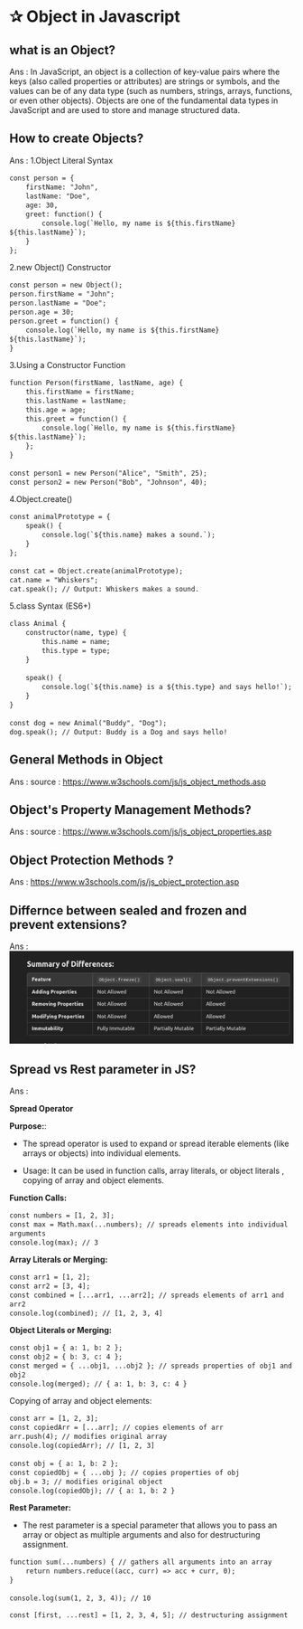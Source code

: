 # ✰ Object in Javascript

## what is an Object?
Ans : In JavaScript, an object is a collection of key-value pairs where the keys (also called properties or attributes) are strings or symbols, and the values can be of any data type (such as numbers, strings, arrays, functions, or even other objects). Objects are one of the fundamental data types in JavaScript and are used to store and manage structured data.

## How to create Objects?

Ans : 1.Object Literal Syntax

```
const person = {
    firstName: "John",
    lastName: "Doe",
    age: 30,
    greet: function() {
        console.log(`Hello, my name is ${this.firstName} ${this.lastName}`);
    }
};

```

2.new Object() Constructor

```
const person = new Object();
person.firstName = "John";
person.lastName = "Doe";
person.age = 30;
person.greet = function() {
    console.log(`Hello, my name is ${this.firstName} ${this.lastName}`);
}

```

3.Using a Constructor Function

```
function Person(firstName, lastName, age) {
    this.firstName = firstName;
    this.lastName = lastName;
    this.age = age;
    this.greet = function() {
        console.log(`Hello, my name is ${this.firstName} ${this.lastName}`);
    };
}

const person1 = new Person("Alice", "Smith", 25);
const person2 = new Person("Bob", "Johnson", 40);

```

4.Object.create()

```
const animalPrototype = {
    speak() {
        console.log(`${this.name} makes a sound.`);
    }
};

const cat = Object.create(animalPrototype);
cat.name = "Whiskers";
cat.speak(); // Output: Whiskers makes a sound.

```

5.class Syntax (ES6+)

```
class Animal {
    constructor(name, type) {
        this.name = name;
        this.type = type;
    }
    
    speak() {
        console.log(`${this.name} is a ${this.type} and says hello!`);
    }
}

const dog = new Animal("Buddy", "Dog");
dog.speak(); // Output: Buddy is a Dog and says hello!

```

## General Methods in Object

Ans : source : https://www.w3schools.com/js/js_object_methods.asp

## Object's Property Management Methods?

Ans : source : https://www.w3schools.com/js/js_object_properties.asp

##  Object Protection Methods ?

Ans : https://www.w3schools.com/js/js_object_protection.asp

## Differnce between sealed and frozen and prevent extensions?

Ans : 
![alt text](./Images/s_f_p.png)


## Spread vs Rest parameter in JS?

Ans : 

**Spread Operator**

**Purpose:**:

 - The spread operator is used to expand or spread iterable elements (like arrays or objects) into individual elements.

- Usage: It can be used in function calls, array literals, or object literals , copying of array and object elements.

**Function Calls:**

```
const numbers = [1, 2, 3];
const max = Math.max(...numbers); // spreads elements into individual arguments
console.log(max); // 3
```
**Array Literals or Merging:**

```
const arr1 = [1, 2];
const arr2 = [3, 4];
const combined = [...arr1, ...arr2]; // spreads elements of arr1 and arr2
console.log(combined); // [1, 2, 3, 4]
```
**Object Literals or Merging:**

```
const obj1 = { a: 1, b: 2 };
const obj2 = { b: 3, c: 4 };
const merged = { ...obj1, ...obj2 }; // spreads properties of obj1 and obj2
console.log(merged); // { a: 1, b: 3, c: 4 }

```
Copying of array and object elements:

```
const arr = [1, 2, 3];
const copiedArr = [...arr]; // copies elements of arr
arr.push(4); // modifies original array
console.log(copiedArr); // [1, 2, 3]

const obj = { a: 1, b: 2 };
const copiedObj = { ...obj }; // copies properties of obj
obj.b = 3; // modifies original object
console.log(copiedObj); // { a: 1, b: 2 }
```

**Rest Parameter:**

- The rest parameter is a special parameter that allows you to pass an array or object as multiple arguments and also for destructuring assignment.

```
function sum(...numbers) { // gathers all arguments into an array
    return numbers.reduce((acc, curr) => acc + curr, 0);
}

console.log(sum(1, 2, 3, 4)); // 10

```

```
const [first, ...rest] = [1, 2, 3, 4, 5]; // destructuring assignment
```